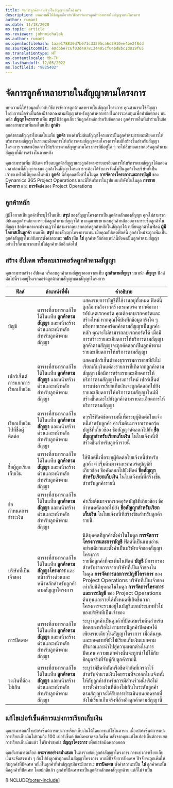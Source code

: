 ```yaml
---
title: จัดการลูกค้าหลายรายในสัญญาตามโครงการ
description: บทความนี้ให้ข้อมูลเกี่ยวกับวิธีการจัดการลูกค้าหลายรายในสัญญาตามโครงการ
author: rumant
ms.date: 11/18/2020
ms.topic: article
ms.reviewer: johnmichalak
ms.author: rumant
ms.openlocfilehash: 1aae178830d7b671c33295ca6d2910ee4be2f8dd
ms.sourcegitcommit: e0cbbe7c6f03d4978134405cf04bd8bc1d019f65
ms.translationtype: HT
ms.contentlocale: th-TH
ms.lasthandoff: 12/05/2022
ms.locfileid: "9825402"
---
```

# <a name="manage-multiple-customers-on-project-based-contracts"></a>จัดการลูกค้าหลายรายในสัญญาตามโครงการ

บทความนี้ให้ข้อมูลเกี่ยวกับวิธีการจัดการลูกค้าหลายรายในสัญญาโครงการ คุณสามารถใช้สัญญาโครงการเมื่อจำเป็นต้องมีข้อตกลงตามสัญญาสำหรับลูกค้าหลายรายในการระดมทุนเพื่อทำข้อตกลง บนหน้า **สัญญาโครงการ** แท็บ **สรุป** มีข้อมูลเกี่ยวกับลูกค้าหลักสำหรับข้อตกลง ลูกค้ารายอื่นที่เข้าร่วมในข้อตกลงสามารถเพิ่มลงในแท็บ **ลูกค้า**

ลูกค้าตามสัญญาทั้งหมดในแท็บ **ลูกค้า** ของค่าเริ่มต้นสัญญาโครงการเป็นลูกค้าตามรายละเอียดการให้บริการตามสัญญาในรายละเอียดการให้บริการตามสัญญาตามโครงการใหม่ที่สร้างขึ้นสำหรับสัญญาโครงการ รายละเอียดการให้บริการตามสัญญาตามโครงการที่มีอยู่ใด ๆ จะไม่สืบทอดเรกคอร์ดลูกค้าตามสัญญาที่มีการสร้างในภายหลัง

คุณสามารถเพิ่ม อัปเดต หรือลบลูกค้าสัญญาและลูกค้าตามรายละเอียดการให้บริการตามสัญญาได้ตลอดเวลาก่อนที่สัญญาจะชนะ ลูกค้าในสัญญาโครงการจะต้องได้รับการจัดตั้งเป็นลูกค้าในบริษัทที่เป็นเจ้าของหรือนิติบุคคลในหน้า **ลูกค้า** นิติบุคคลตั้งค่าในโมดูล **การจัดการโครงการและการบัญชี** ของ Dynamics 365 Project Operations และมีให้บริการในรูปแบบบริษัทในโมดูล **การขายโครงการ** และ **การจัดส่ง** ของ Project Operations

## <a name="primary-customers"></a>ลูกค้าหลัก

ผู้มีโอกาสเป็นลูกค้าที่ระบุไว้ในแท็บ **สรุป** ของสัญญาโครงการเป็นลูกค้าหลักของสัญญา คุณไม่สามารถอัปเดตลูกค้าหลักจากรายชื่อลูกค้าตามสัญญาได้ หากคุณพยายามลบลูกค้าหลักออกจากรายชื่อลูกค้าในสัญญา ข้อผิดพลาดจะปรากฎว่าไม่สามารถลบเรกคอร์ดลูกค้าหลักในสัญญาได้ เปลี่ยนลูกค้าในฟิลด์ **ผู้มีโอกาสเป็นลูกค้า** บนแท็บ **สรุป** ของสัญญาโครงการแทน เมื่อคุณอัปเดตฟิลด์นี้ ลูกค้าใหม่จะถูกเพิ่มเป็นลูกค้าสัญญาใหม่กับการตั้งค่าสถานะ **หลัก** เป็น **ใช่** ลูกค้าหลักก่อนหน้านี้ยังคงเป็นลูกค้าตามสัญญา อย่างไรก็ตามพวกเขาไม่ใช่ลูกค้าหลักอีกต่อไป

## <a name="create-update-or-delete-a-contract-customer-record"></a>สร้าง อัปเดต หรือลบเรกคอร์ดลูกค้าตามสัญญา

คุุณสามารถสร้าง อัปเดต หรือลบลูกค้าตามสัญญาออกจากแท็บ **ลูกค้าตามสัญญา** บนหน้า **สัญญา** ฟิลด์ต่อไปนี้รวมอยู่ในเรกคอร์ดลูกค้าตามสัญญาของสัญญาโครงการ

| **ฟิลด์** | **ตำแหน่งที่ตั้ง** | **คำอธิบาย** | 
| --- | --- | --- | 
| บัญชี | ตารางที่สามารถแก้ไขได้ในแท็บ **ลูกค้าตามสัญญา** และหน้าสร้างด่วนและหน้าหลักสำหรับลูกค้าตามสัญญา | แสดงรายการบัญชีที่ใช้งานอยู่ทั้งหมด ฟิลด์นี้ถูกล็อกหลังจากสร้างเรกคอร์ด หากต้องการอัปเดตเรกคอร์ด คุณต้องลบเรกคอร์ดและสร้างใหม่ หากคุณได้บันทึกข้อมูลจริงใด ๆ หรือหากเรกคอร์ดกค้าตามสัญญาเป็นลูกค้าหลัก คุณจะไม่สามารถลบเรกคอร์ดได้ เมื่อมีการสร้างรายละเอียดการให้บริการตามสัญญา ลูกค้าตามสัญญาจะถูกคัดลอกเป็นลูกค้าตามรายละเอียดการให้บริการตามสัญญา |
| เปอร์เซ็นต์การแยกการเรียกเก็บเงิน | ตารางที่สามารถแก้ไขได้ในแท็บ **ลูกค้าตามสัญญา** และหน้าสร้างด่วนและหน้าหลักสำหรับลูกค้าตามสัญญา | แสดงเปอร์เซ็นต์ของธุรกรรมการขายที่ยังไม่เรียกเก็บเงินแต่ละรายการที่เกิดจากลูกค้าตามสัญญา เมื่อมีการสร้างรายละเอียดการให้บริการตามสัญญาโครงการใหม่ เปอร์เซ็นต์การแบ่งการเรียกเก็บเงินจะถูกคัดลอกไปยังรายละเอียดการให้บริการตามสัญญาใหม่ที่สร้างขึ้นและไปยังลูกค้าตามรายละเอียดการให้บริการตามสัญญา |
| เรียกเก็บเงินไปที่ชื่อผู้ติดต่อ | ตารางที่สามารถแก้ไขได้ในแท็บ **ลูกค้าตามสัญญา** และหน้าสร้างด่วนและหน้าหลักสำหรับลูกค้าตามสัญญา | ควรใช้ฟิลด์ข้อความนี้เพื่อระบุผู้ติดต่อใบแจ้งหนี้สำหรับลูกค้า ค่าเริ่มต้นมาจากเรกคอร์ดบัญชีที่เกี่ยวข้อง ชื่อสัญญาคัดลอกไปยัง **ชื่อสัญญาสำหรับเรียกเก็บเงิน** ในใบแจ้งหนี้ที่สร้างขึ้นสำหรับลูกค้ารายนี้ |
| ชื่อผู้ถูกเรียกเก็บเงิน | ตารางที่สามารถแก้ไขได้ในแท็บ **ลูกค้าตามสัญญา** และหน้าสร้างด่วนและหน้าหลักสำหรับลูกค้าตามสัญญา | ใช้ฟิลด์นี้เพื่อระบุผู้ติดต่อใบแจ้งหนี้สำหรับลูกค้า ค่าเริ่มต้นมาจากเรกคอร์ดบัญชีที่เกี่ยวข้อง ชื่อคัดลอกไปยังฟิลด์ **ชื่อสัญญาสำหรับเรียกเก็บเงิน** ในใบแจ้งหนี้ที่สร้างขึ้นสำหรับลูกค้ารายนี้ |
| ข้อกำหนดการชำระเงิน | ตารางที่สามารถแก้ไขได้ในแท็บ **ลูกค้าตามสัญญา** และหน้าสร้างด่วนและหน้าหลักสำหรับลูกค้าตามสัญญา | ค่าเริ่มต้นมาจากเรกคอร์ดบัญชีที่เกี่ยวข้อง ข้อกำหนดคัดลอกไปยัง **ชื่อสัญญาสำหรับเรียกเก็บเงิน** ในใบแจ้งหนี้ที่สร้างขึ้นสำหรับลูกค้ารายนี้ |
| บริษัทที่เป็นเจ้าของ | ตารางที่สามารถแก้ไขได้ในแท็บ **ลูกค้าตามสัญญาโครงการ** และหน้าสร้างด่วนและหน้าหลักสำหรับลูกค้าตามสัญญาโครงการ | นิติบุคคลที่ลูกค้าตั้งค่าในโมดูล **การจัดการโครงการและการบัญชี** ฟิลด์นี้เป็นแบบอ่านอย่างเดียวและตั้งค่าเป็นบริษัทเจ้าของสัญญาโครงการ</br>รายชื่อลูกค้าที่จะเพิ่มในฟิลด์ **บัญชี** มีการกรองสำหรับรายการจากบริษัทที่เป็นเจ้าของในโมดูล **การจัดการและการบัญชีโครงการ** ของ Project Operations บริษัทที่เป็นเจ้าของเท่ากับนิติบุคคลในโมดูล **การจัดการโครงการและการบัญชี** ของ Project Operations ต้นทุนและรายได้ทั้งหมดที่เกิดขึ้นจากโครงการจะรวมอยู่ในบัญชีแยกประเภททั่วไปของบริษัทที่เป็นเจ้าของ |
| การปัดเศษ | ตารางที่สามารถแก้ไขได้ในแท็บ **ลูกค้าตามสัญญา** และหน้าสร้างด่วนและหน้าหลักสำหรับลูกค้าตามสัญญา | ระบุว่าลูกค้าเป็นลูกค้าที่ปัดเศษเริ่มต้นสำหรับข้อตกลงหรือไม่ สามารถมีลูกค้าปัดเศษได้เพียงรายเดียวในสัญญาโครงการ เมื่อต้นทุนและยอดขายที่ยังไม่เรียกเก็บเงินแยกตามปริมาณและนำไปสู่ความแตกต่างในการปัดเศษ ความแตกต่างนั้นจะถูกนำไปใช้กับข้อมูลจริงที่จับคู่กับลูกค้ารายนี้ |
| วงเงินที่ต้องไม่เกิน | ตารางที่สามารถแก้ไขได้ในแท็บ **ลูกค้าตามสัญญา** และหน้าสร้างด่วนและหน้าหลักสำหรับลูกค้าตามสัญญา | ระบุว่ามีขีดจำกัดหรือขีดจำกัดที่เจรจาไว้สำหรับจำนวนเงินโดยรวมที่จะออกใบแจ้งหนี้ให้กับลูกค้าสำหรับการมีส่วนร่วมนี้หรือไม่ การตั้งค่าวงเงินที่ต้องไม่เกินในระดับลูกค้าตามสัญญาจะได้รับการประเมินบนยอดขายที่ยังไม่เรียกเก็บจริงที่อ้างอิงลูกค้าตามสัญญานี้ |

## <a name="edit-billing-split-percentages"></a>แก้ไขเปอร์เซ็นต์การแบ่งการเรียกเก็บเงิน

คุณสามารถแก้ไขเปอร์เซ็นต์การแบ่งการเรียกเก็บเงินได้โดยการแก้ไขในตาราง เมื่อเปอร์เซ็นต์การแบ่งการเรียกเก็บเงินไม่รวมถึง 100 เปอร์เซ็นต์ ข้อผิดพลาดจะเกิดขึ้น หลังจากคุณแก้ไขเปอร์เซ็นต์การแยกการเรียกเก็บเงินแล้ว ให้รีเฟรชหน้า **สัญญาโครงการ** เพื่อนำข้อผิดพลาดออก

คุณยังสามารถเลือก **กระจายอย่างสม่ำเสมอ** ในตารางย่อยลูกค้าสัญญาโครงการ การแบ่งการเรียกเก็บเงินจะจัดสรรเท่า ๆ กันไปยังลูกค้าทุกคนในสัญญาโครงการ หากมีปัจจัยการปัดเศษ ปัจจัยจะถูกเพิ่มให้กับลูกค้าที่ปัดเศษ หนึ่งในลูกค้าที่ทำสัญญามักจะมีสถานะ **การปัดเศษ** ตั้งค่าสถานะเป็น **ใช่** ลูกค้าคนนั้นคือลูกค้าที่ปัดเศษ โดยปกติแล้ว ลูกค้าที่ปัดเศษจะเป็นลูกค้าหลักของสัญญาด้วย แต่ก็ไม่จำเป็น


[!INCLUDE[footer-include](../includes/footer-banner.md)]
